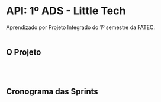 # API: 1º ADS - Little Tech

Aprendizado por Projeto Integrado do 1º semestre da FATEC.
<br>
<br>
<h2> O Projeto</h2>
<br>
<br>
<h2>Cronograma das Sprints</h2>

